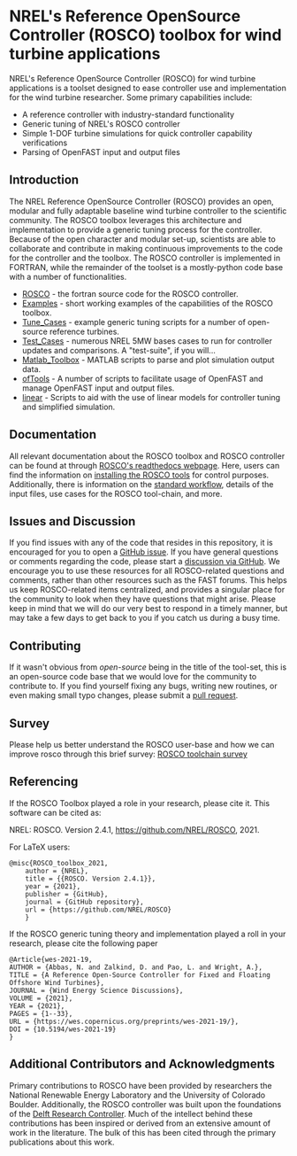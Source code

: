 # NREL's Reference OpenSource Controller (ROSCO) toolbox for wind turbine applications
NREL's Reference OpenSource Controller (ROSCO) for wind turbine applications is a toolset designed to ease controller use and implementation for the wind turbine researcher. Some primary capabilities include:
* A reference controller with industry-standard functionality 
* Generic tuning of NREL's ROSCO controller
* Simple 1-DOF turbine simulations for quick controller capability verifications
* Parsing of OpenFAST input and output files


## Introduction
The NREL Reference OpenSource Controller (ROSCO) provides an open, modular and fully adaptable baseline wind turbine controller to the scientific community. The ROSCO toolbox leverages this architecture and implementation to provide a generic tuning process for the controller. Because of the open character and modular set-up, scientists are able to collaborate and contribute in making continuous improvements to the code for the controller and the toolbox. The ROSCO controller is implemented in FORTRAN, while the remainder of the toolset is a mostly-python code base with a number of functionalities.

* [ROSCO](https://github.com/NREL/ROSCO/tree/main/ROSCO) - the fortran source code for the ROSCO controller. 
* [Examples](https://github.com/NREL/ROSCO/tree/main/Examples) - short working examples of the capabilities of the ROSCO toolbox. 
* [Tune_Cases](https://github.com/NREL/ROSCO/tree/main/Tune_Cases) - example generic tuning scripts for a number of open-source reference turbines.
* [Test_Cases](https://github.com/NREL/ROSCO/tree/main/Test_Cases) - numerous NREL 5MW bases cases to run for controller updates and comparisons. A "test-suite", if you will...
* [Matlab_Toolbox](https://github.com/NREL/ROSCO/tree/main/Matlab_Toolbox) - MATLAB scripts to parse and plot simulation output data.
* [ofTools](https://github.com/NREL/ROSCO/tree/main/ROSCO_toolbox/ofTools) - A number of scripts to facilitate usage of OpenFAST and manage OpenFAST input and output files. 
* [linear](https://github.com/NREL/ROSCO/tree/main/ROSCO_toolbox/linear) - Scripts to aid with the use of linear models for controller tuning and simplified simulation. 


## Documentation
All relevant documentation about the ROSCO toolbox and ROSCO controller can be found at through [ROSCO's readthedocs webpage](https://rosco.readthedocs.io/en/latest/). Here, users can find the information on [installing the ROSCO tools](https://rosco.readthedocs.io/en/latest/source/install.html) for control purposes. Additionally, there is information on the [standard workflow](https://rosco.readthedocs.io/en/latest/source/standard_use.html), details of the input files, use cases for the ROSCO tool-chain, and more. 

## Issues and Discussion
If you find issues with any of the code that resides in this repository, it is encouraged for you to open a [GitHub issue](https://github.com/NREL/ROSCO/issues). If you have general questions or comments regarding the code, please start a [discussion via GitHub](https://github.com/NREL/ROSCO/discussions). We encourage you to use these resources for all ROSCO-related questions and comments, rather than other resources such as the FAST forums. This helps us keep ROSCO-related items centralized, and provides a singular place for the community to look when they have questions that might arise. Please keep in mind that we will do our very best to respond in a timely manner, but may take a few days to get back to you if you catch us during a busy time. 

## Contributing
If it wasn't obvious from _open-source_ being in the title of the tool-set, this is an open-source code base that we would love for the community to contribute to. If you find yourself fixing any bugs, writing new routines, or even making small typo changes, please submit a [pull request](https://github.com/NREL/ROSCO/pulls). 

## Survey
Please help us better understand the ROSCO user-base and how we can improve rosco through this brief survey:
[ROSCO toolchain survey](https://forms.office.com/Pages/ResponsePage.aspx?id=fp3yoM0oVE-EQniFrufAgGWnC45k8q5Kl90RBkHijqBUN0JTNzBJT1QwMjIzNDhCWDlDTUZPWDdMWC4u)

## Referencing
If the ROSCO Toolbox played a role in your research, please cite it. This software can be
cited as:

   NREL: ROSCO. Version 2.4.1, https://github.com/NREL/ROSCO, 2021.

For LaTeX users:

```
@misc{ROSCO_toolbox_2021,
    author = {NREL},
    title = {{ROSCO. Version 2.4.1}},
    year = {2021},
    publisher = {GitHub},
    journal = {GitHub repository},
    url = {https://github.com/NREL/ROSCO}
    }
```
If the ROSCO generic tuning theory and implementation played a roll in your research, please cite the following paper
```
@Article{wes-2021-19,
AUTHOR = {Abbas, N. and Zalkind, D. and Pao, L. and Wright, A.},
TITLE = {A Reference Open-Source Controller for Fixed and Floating Offshore Wind Turbines},
JOURNAL = {Wind Energy Science Discussions},
VOLUME = {2021},
YEAR = {2021},
PAGES = {1--33},
URL = {https://wes.copernicus.org/preprints/wes-2021-19/},
DOI = {10.5194/wes-2021-19}
}
```

## Additional Contributors and Acknowledgments
Primary contributions to ROSCO have been provided by researchers the National Renewable Energy Laboratory and the University of Colorado Boulder. Additionally, the ROSCO controller was built upon the foundations of the [Delft Research Controller](https://github.com/TUDelft-DataDrivenControl/DRC_Fortran). Much of the intellect behind these contributions has been inspired or derived from an extensive amount of work in the literature. The bulk of this has been cited through the primary publications about this work. 
